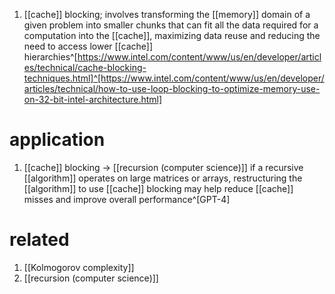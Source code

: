 1. [[cache]] blocking; involves transforming the [[memory]] domain of a given problem into smaller chunks that can fit all the data required for a computation into the [[cache]], maximizing data reuse and reducing the need to access lower [[cache]] hierarchies^[https://www.intel.com/content/www/us/en/developer/articles/technical/cache-blocking-techniques.html]^[https://www.intel.com/content/www/us/en/developer/articles/technical/how-to-use-loop-blocking-to-optimize-memory-use-on-32-bit-intel-architecture.html]

# application
1. [[cache]] blocking → [[recursion (computer science)]]
   if a recursive [[algorithm]] operates on large matrices or arrays, restructuring the [[algorithm]] to use [[cache]] blocking may help reduce [[cache]] misses and improve overall performance^[GPT-4]

# related
1. [[Kolmogorov complexity]]
2. [[recursion (computer science)]]